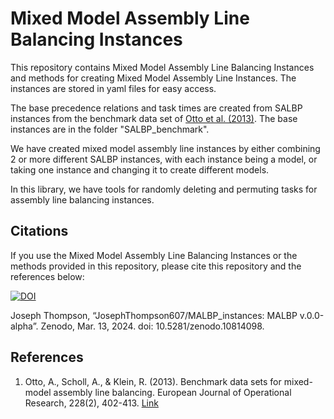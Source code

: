 # Mixed Model Assembly Line Balancing Instances

This repository contains Mixed Model Assembly Line Balancing Instances and methods for creating Mixed Model Assembly Line Instances.
The instances are stored in yaml files for easy access.

The base precedence relations and task times are created from SALBP instances from the benchmark data set of [Otto et al. (2013)](https://assembly-line-balancing.de/salbp/benchmark-data-sets-2013/). The base instances are in the folder "SALBP_benchmark".

We have created mixed model assembly line instances by either combining 2 or more different SALBP instances, with each instance being a model, or taking one instance and changing it to create different models.

In this library, we have tools for randomly deleting and permuting tasks for assembly line balancing instances.

## Citations

If you use the Mixed Model Assembly Line Balancing Instances or the methods provided in this repository, please cite this repository and the references below:

[![DOI](https://zenodo.org/badge/DOI/10.5281/zenodo.10814098.svg)](https://doi.org/10.5281/zenodo.10814098)

Joseph Thompson, “JosephThompson607/MALBP_instances: MALBP v.0.0-alpha”. Zenodo, Mar. 13, 2024. doi: 10.5281/zenodo.10814098.

## References

1. Otto, A., Scholl, A., & Klein, R. (2013). Benchmark data sets for mixed-model assembly line balancing. European Journal of Operational Research, 228(2), 402-413. [Link](https://assembly-line-balancing.de/salbp/benchmark-data-sets-2013/)
